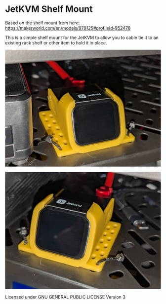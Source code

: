 # JetKVM Shelf Mount

Based on the shelf mount from here: https://makerworld.com/en/models/979125#profileId-952478

This is a simple shelf mount for the JetKVM to allow you to cable tie it to an existing rack shelf or other item to hold it in place.


![Left hand view](view-LH.jpg)


![Right hand view](view-RH.jpg)


Licensed under GNU GENERAL PUBLIC LICENSE Version 3